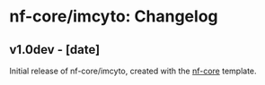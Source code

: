 # nf-core/imcyto: Changelog

## v1.0dev - [date]
Initial release of nf-core/imcyto, created with the [nf-core](http://nf-co.re/) template.

